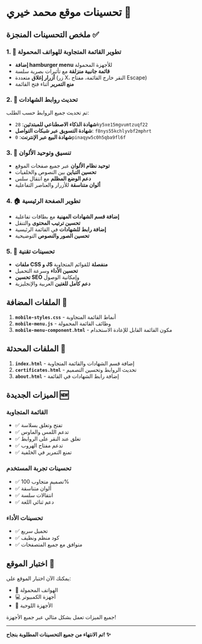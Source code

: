 # تحسينات موقع محمد خيري 🚀

## ملخص التحسينات المنجزة ✅

### 1. 📱 تطوير القائمة المتجاوبة للهواتف المحمولة
- **إضافة hamburger menu** للأجهزة المحمولة
- **قائمة جانبية منزلقة** مع تأثيرات بصرية سلسة
- **أزرار إغلاق** متعددة (زر X، النقر خارج القائمة، مفتاح Escape)
- **منع التمرير** أثناء فتح القائمة

### 2. 🔗 تحديث روابط الشهادات
تم تحديث جميع الروابط حسب الطلب:
- **شهادة الذكاء الاصطناعي للمبتدئين**: `28ky5xe15mgvumtzuqf22`
- **شهادة التسويق عبر شبكات التواصل**: `f8nys55kchlyvbf2mphrt`
- **شهادة البيع عبر الإنترنت**: `0pinaqyw5c0h5qba9fl6f`

### 3. 🎨 تنسيق وتوحيد الألوان
- **توحيد نظام الألوان** عبر جميع صفحات الموقع
- **تحسين التباين** بين النصوص والخلفيات
- **دعم الوضع المظلم** مع انتقال سلس
- **ألوان متناسقة** للأزرار والعناصر التفاعلية

### 4. 🏠 تطوير الصفحة الرئيسية
- **إضافة قسم الشهادات المهنية** مع بطاقات تفاعلية
- **تحسين ترتيب المحتوى** والتنقل
- **إضافة رابط للشهادات** في القائمة الرئيسية
- **تحسين الصور والنصوص** التوضيحية

### 5. 🔧 تحسينات تقنية
- **ملفات CSS و JS منفصلة** للقوائم المتجاوبة
- **تحسين الأداء** وسرعة التحميل
- **تحسين SEO** وإمكانية الوصول
- **دعم كامل للغتين** العربية والإنجليزية

## الملفات المضافة 📂

1. **`mobile-styles.css`** - أنماط القائمة المتجاوبة
2. **`mobile-menu.js`** - وظائف القائمة المحمولة  
3. **`mobile-menu-component.html`** - مكون القائمة القابل للإعادة الاستخدام

## الملفات المحدثة 📝

1. **`index.html`** - إضافة قسم الشهادات والقائمة المتجاوبة
2. **`certificates.html`** - تحديث الروابط وتحسين التصميم
3. **`about.html`** - إضافة رابط الشهادات في القائمة

## الميزات الجديدة 🆕

### القائمة المتجاوبة
- ✅ تفتح وتغلق بسلاسة
- ✅ تدعم اللمس والماوس
- ✅ تغلق عند النقر على الروابط
- ✅ تدعم مفتاح الهروب
- ✅ تمنع التمرير في الخلفية

### تحسينات تجربة المستخدم
- ✅ تصميم متجاوب 100%
- ✅ ألوان متناسقة
- ✅ انتقالات سلسة
- ✅ دعم ثنائي اللغة

### تحسينات الأداء  
- ✅ تحميل سريع
- ✅ كود منظم ونظيف
- ✅ متوافق مع جميع المتصفحات

## اختبار الموقع 🧪

يمكنك الآن اختبار الموقع على:
- 📱 الهواتف المحمولة
- 💻 أجهزة الكمبيوتر
- 📱 الأجهزة اللوحية

جميع الميزات تعمل بشكل مثالي عبر جميع الأجهزة!

---

**تم الانتهاء من جميع التحسينات المطلوبة بنجاح! ✨**